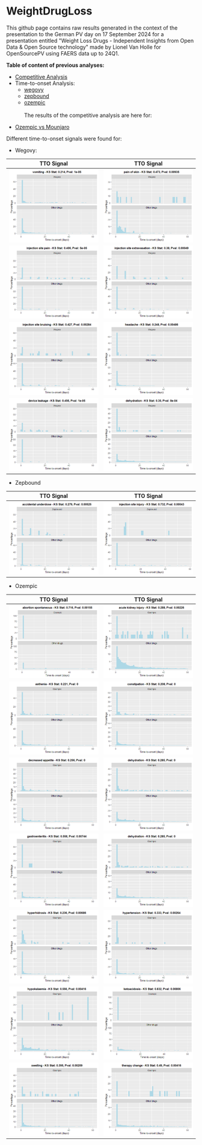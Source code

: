 # WeightDrugLoss

This github page contains raw results generated in the context of the presentation to the German PV day on 17 September 2024 for a presentation entitled "Weight Loss Drugs - ​Independent Insights from Open Data & Open Source technology​" made by Lionel Van Holle for OpenSourcePV using FAERS data up to 24Q1. 

**Table of content of previous analyses:**
- [Competitive Analysis](#competitive)
- Time-to-onset Analysis:
  - [wegovy](#ttowegovy)
  - [zepbound](#ttozepbound)
  - [ozempic](#ttoozempic)  
<a id="competitive"></a>  
The results of the competitive analysis are here for: 
* [Ozempic vs Mounjaro](https://ospv.github.io/WeightDrugLoss/24Q1%20-%20Targetedcompetitive%20-%20ozempic%20vs%20mounjaro.html)

Different time-to-onset signals were found for:

<a id="ttowegovy"></a>  
* Wegovy:

| TTO Signal | TTO Signal |
|------------|------------|
| ![Wegovy-vomiting](/wegovy%20-%20vomiting.png) | ![Wegovy-pain-of-skin](/wegovy%20-%20pain%20of%20skin.png) | 
| ![wegovy-injectionsitepain](/wegovy%20-%20injection%20site%20pain.png) | ![wegovy-injectionsiteextravasation](/wegovy%20-%20injection%20site%20extravasation.png) |
| ![wegovy-injectionsitebruising](/wegovy%20-%20injection%20site%20bruising.png) | ![wegovy-headache](/wegovy%20-%20headache.png) |
| ![wegovy-deviceleakage](/wegovy%20-%20device%20leakage.png) | ![wegovy-dehydration](/wegovy%20-%20dehydration.png) |

<a id="ttozepbound"></a>  
* Zepbound

| TTO Signal | TTO Signal |
|------------|------------|
| ![Zepbound-accidentalunderdose](/zepbound%20-%20accidental%20underdose.png) | ![Zepbound-injectionsiteinjury](/zepbound%20-%20injection%20site%20injury.png) | 
  
<a id="ttoozempic"></a>  
* Ozempic

| TTO Signal | TTO Signal |
|------------|------------|
| ![Ozempic-abortionspontaneous](/ozempic%20-%20abortion%20spontaneous.png) | ![Ozempic-acutekidneyinjury](/ozempic%20-%20acute%20kidney%20injury.png) | 
| ![Ozempic-asthenia](/ozempic%20-%20asthenia.png) | ![Ozempic-constipation](/ozempic%20-%20constipation.png) | 
| ![Ozempic-decreasedappetite](/ozempic%20-%20decreased%20appetite.png) | ![Ozempic-dehydration](/ozempic%20-%20dehydration.png) | 
| ![Ozempic-gastroenteritis](/ozempic%20-%20gastroenteritis.png) | ![Ozempic-dehydration](/ozempic%20-%20dehydration.png) | 
| ![Ozempic-hyperhidrosis](/ozempic%20-%20hyperhidrosis.png) | ![Ozempic-hypertension](/ozempic%20-%20hypertension.png) | 
| ![Ozempic-hypokalaemia](/ozempic%20-%20hypokalaemia.png) | ![Ozempic-ketoacidosis](/ozempic%20-%20ketoacidosis.png) | 
| ![Ozempic-swelling](/ozempic%20-%20swelling.png) | ![Ozempic-therapychange](/ozempic%20-%20therapy%20change.png) | 
  

